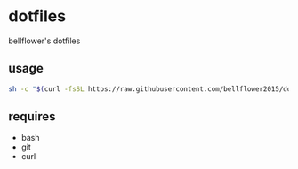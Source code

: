 # dotfiles
bellflower's dotfiles

## usage
```bash
sh -c "$(curl -fsSL https://raw.githubusercontent.com/bellflower2015/dotfiles/master/bin/installer.sh)" && . ~/.bashrc
```

## requires
- bash
- git
- curl
